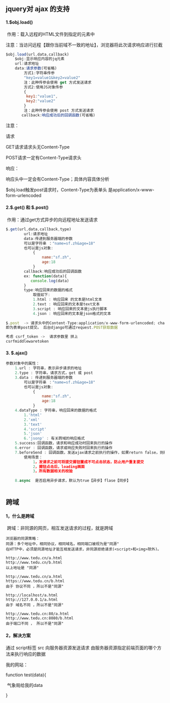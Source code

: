 ## jquery对 ajax 的支持

#### 1.$obj.load()

​		作用：载入远程的HTML文件到指定的元素中

​		注意：当访问远程【跟你当前域不一致的地址】，浏览器将此次请求响应进行拦截

```javascript
$obj.load(url,data,callback)
	$obj:显示响应内容的jq元素
	url:请求地址
	data:请求参数(可省略)
		方式1:字符串传参
		"key1=value1&key2=value2"
		注：此种传参会使用 get 方式发送请求
		方式2:使用JS对象传参
		{
   		 key1:"value1",
         key2:"value2"
		}
		注：此种传参会使用 post 方式发送请求
	   callback:响应成功后的回调函数(可省略)

```

注意：

请求

GET请求请求头无Content-Type

POST请求一定有Content-Type请求头

响应：

响应头中一定会有Content-Type；具体内容具体分析

$obj.load触发post请求时，Content-Type为表单头 是application/x-www-form-urlencoded



#### 2.$.get() 和 $.post()

​		作用：通过get方式异步的向远程地址发送请求

```javascript
$.get(url,data,callback,type)
		url:请求地址
		data:传递到服务器端的参数
		可以是字符串 ："name=sf.zh&age=18"
		也可以是js对象:
			{
				name:"sf.zh",
				age:18
			}
		callback:响应成功后的回调函数
        ex: function(data){
           console.log(data)
        }
		type:响应回来的数据的格式
			取值如下:
			1.html : 响应回来 的文本是html文本
			2.text : 响应回来的文本是text文本
			3.script : 响应回来的文本是js执行脚本
			4.json : 响应回来的文本是json格式的文本
            
$.post  -> 请求头中的Content-Type:application/x-www-form-urlencoded; charset=UTF-8  
即为表单post提交。 后台django可通过request.POST获取数据 

考虑 csrf_token ->  请求参数里 拼上
csrfmiddlewaretoken
```

#### 3. $.ajax()

```javascript
参数对象中的属性：
	1.url : 字符串，表示异步请求的地址
	2.type : 字符串，请求方式，get 或 post
	3.data : 传递到服务器端的参数
		可以是字符串 ："name=sf.zh&age=18"
		也可以是js对象:
			{
				name:"sf.zh",
				age:18
			}
	4.dataType : 字符串，响应回来的数据的格式
		1.'html'
		2.'xml'
		3.'text' 
		4.'script'
		5.'json'
		6.'jsonp' : 有关跨域的响应格式
	5.success:回调函数，请求和响应成功时回来执行的操作
	6.error : 回调函数，请求或响应失败时回来执行的操作
	7.beforeSend : 回调函数，发送ajax请求之前执行的操作，如果return false，则终止请求
    	使用场景：
        	1，发请求之前可将提交摁钮置成不可点击状态，防止用户重复提交
            2，摁钮点击后，loading画面
    		3，所有数据相关的校验
    
    8.async  是否启用异步请求，默认为true【异步】flase【同步】
    
```

## 跨域

#### 1，什么是跨域

​	跨域：非同源的网页，相互发送请求的过程，就是跨域

```
浏览器的同源策略：
同源：多个地址中，相同协议，相同域名，相同端口被视为是"同源"
在HTTP中，必须是同源地址才能互相发送请求，非同源拒绝请求(<script>和<img>除外)。

http://www.tedu.cn/a.html
http://www.tedu.cn/b.html
以上地址是 "同源"

http://www.tedu.cn/a.html
https://www.tedu.cn/b.html
由于 协议不同 ，所以不是"同源"

http://localhost/a.html
http://127.0.0.1/a.html
由于 域名不同 ，所以不是"同源"

http://www.tedu.cn:80/a.html
http://www.tedu.cn:8080/b.html
由于端口不同 ， 所以不是"同源"
```

#### 2，解决方案

通过 script标签 src 向服务器资源发送请求
由服务器资源指定前端页面的哪个方法来执行响应的数据

我的网站：

function test(data){

​	气象局给我的data

}

<script src='http://www.qixiangju.com/cross'>

气象局返回： test('25C')









#### 3,   jquery 的跨域

jsonp - json with padding
用户传递一个callback参数给服务端，然后服务端返回数据时会将这个callback参数作为函数名来包裹住JSON数据

只支持get请求

ex:
​	当前地址： http://127.0.0.1:8000/index
​    欲访问地址： http://localhost:8000/data?callback=xxx

```javascript
$.ajax({
	url:'xxx',
	type:'get',
	dataType:'jsonp',//指定为跨域访问
	jsonp:'callback',//定义了callback的参数名，以便获取callback传递过去的函数名   
	jsonpCallback:'xxx' //定义jsonp的回调函数名
});


//超简版本
$.ajax({
	url:'xxx',
	type:'get',
	dataType:'jsonp',//指定为跨域访问
	success: function(data){
        console.log(data);       
    }
});


```